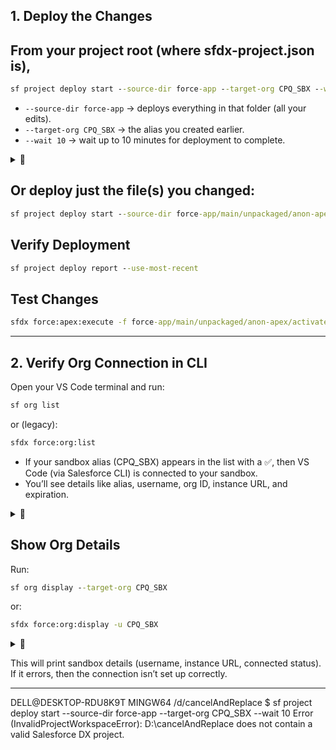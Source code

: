 ## 1. Deploy the Changes

## From your project root (where sfdx-project.json is), <br>
``` cmd
sf project deploy start --source-dir force-app --target-org CPQ_SBX --wait 10
```
<ul>
<li><code>--source-dir force-app</code> → deploys everything in that folder (all your edits).</li>
<li><code>--target-org CPQ_SBX</code> → the alias you created earlier.</li>
<li><code>--wait 10</code> → wait up to 10 minutes for deployment to complete.</li>
</ul>
<details>
  <summary>📌</summary>
<img width="1442" height="641" alt="image" src="https://github.com/user-attachments/assets/92742c0c-28b2-429f-b861-638cb81414eb" />
<tt>The following table reflects the changes.</tt>
</details>

## Or deploy just the file(s) you changed:<br>
``` cmd
sf project deploy start --source-dir force-app/main/unpackaged/anon-apex/activateContracts.apex --target-org CPQ_SBX --wait 10  
``` 

## Verify Deployment<br>
``` cmd
sf project deploy report --use-most-recent
``` 
## Test Changes<br>
``` cmd
sfdx force:apex:execute -f force-app/main/unpackaged/anon-apex/activateContracts.apex -u CPQ_SBX
``` 
________________________________________________________________________________________________________________

## 2. Verify Org Connection in CLI

Open your VS Code terminal and run:

```cmd
sf org list
```

or (legacy):
```cmd
sfdx force:org:list
```
<ul>
<li> If your sandbox alias (CPQ_SBX) appears in the list with a ✅, then VS Code (via Salesforce CLI) is connected to your sandbox.</li>
<li> You’ll see details like alias, username, org ID, instance URL, and expiration.</li>
</ul>

<details>
  <summary>📌</summary>
  <img width="1398" height="317" alt="image" src="https://github.com/user-attachments/assets/2b387d99-0019-4169-bb9d-27feb6fb8570" />
 
</details>



## Show Org Details

Run:
```cmd
sf org display --target-org CPQ_SBX
```

or:
```cmd
sfdx force:org:display -u CPQ_SBX

```
<details>
  <summary>📌</summary>
⚠️ Warning: This command will expose sensitive information that allows for subsequent activity using your current authenticated session.
Sharing this information is equivalent to logging someone in under the current credential, resulting in unintended access and escalation of privilege.
</details>

This will print sandbox details (username, instance URL, connected status). <br>
If it errors, then the connection isn’t set up correctly.


___________________________________________________________________________________________________________



DELL@DESKTOP-RDU8K9T MINGW64 /d/cancelAndReplace
$ sf project deploy start --source-dir force-app --target-org CPQ_SBX --wait 10 
Error (InvalidProjectWorkspaceError): D:\cancelAndReplace does not contain a valid Salesforce DX project.
